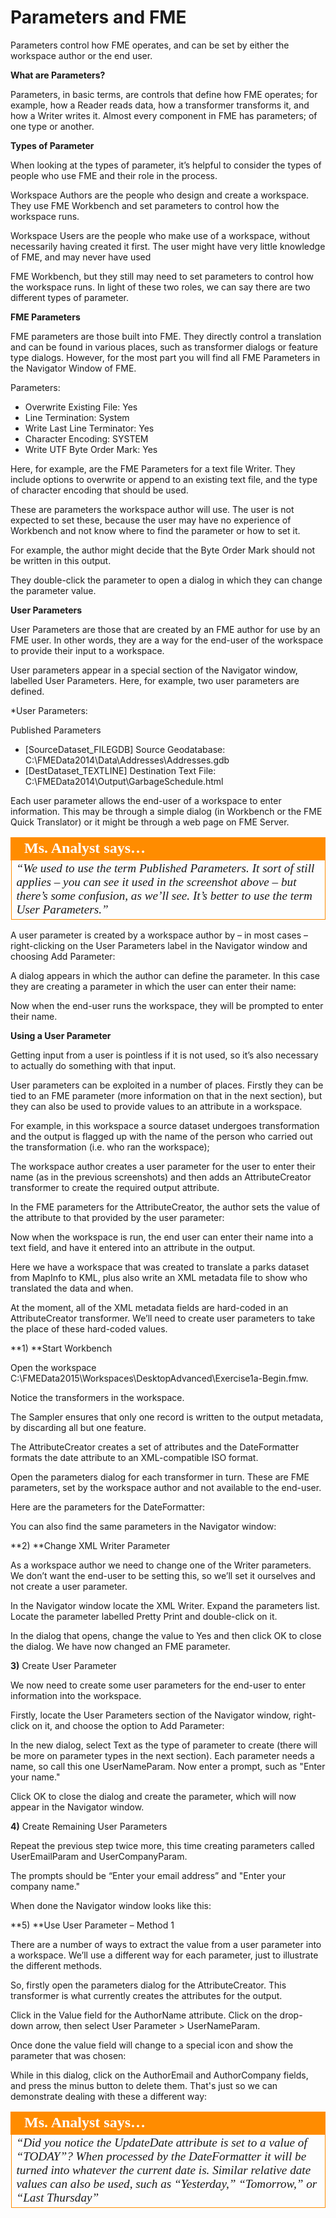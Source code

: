 # Parameters and FME

Parameters control how FME operates, and can be set by either the workspace author or the end user.

**What are Parameters?**

Parameters, in basic terms, are controls that define how FME operates; for example, how a Reader reads data, how a transformer transforms it, and how a Writer writes it.
Almost every component in FME has parameters; of one type or another.

**Types of Parameter**

When looking at the types of parameter, it’s helpful to consider the types of people who use FME and their role in the process.

Workspace Authors are the people who design and create a workspace. They use FME Workbench and set parameters to control how the workspace runs.

Workspace Users are the people who make use of a workspace, without necessarily having created it first. The user might have very little knowledge of FME, and may never have used

FME Workbench, but they still may need to set parameters to control how the workspace runs.
In light of these two roles, we can say there are two different types of parameter.

**FME Parameters**

FME parameters are those built into FME. They directly control a translation and can be found in various places, such as transformer dialogs or feature type dialogs. However, for the most part you will find all FME Parameters in the Navigator Window of FME.

Parameters:
- Overwrite Existing File: Yes
- Line Termination: System
- Write Last Line Terminator: Yes
- Character Encoding: SYSTEM
- Write UTF Byte Order Mark: Yes

Here, for example, are the FME Parameters for a text file Writer. They include options to overwrite or append to an existing text file, and the type of character encoding that should be used.

These are parameters the workspace author will use. The user is not expected to set these, because the user may have no experience of Workbench and not know where to find the parameter or how to set it.

For example, the author might decide that the Byte Order Mark should not be written in this output.

They double-click the parameter to open a dialog in which they can change the parameter value.

**User Parameters**

User Parameters are those that are created by an FME author for use by an FME user. In other words, they are a way for the end-user of the workspace to provide their input to a workspace.

User parameters appear in a special section of the Navigator window, labelled User Parameters. Here, for example, two user parameters are defined.

*User Parameters:
 
  Published Parameters
  - [SourceDataset_FILEGDB] Source Geodatabase: C:\FMEData2014\Data\Addresses\Addresses.gdb
  - [DestDataset_TEXTLINE] Destination Text File: C:\FMEData2014\Output\GarbageSchedule.html
  
  
Each user parameter allows the end-user of a workspace to enter information. This may be through a simple dialog (in Workbench or the FME Quick Translator) or it might be through a web page on FME Server.

<table style="border-spacing: 0px">
<tr>
<td style="vertical-align:middle;background-color:darkorange;border: 2px solid darkorange">
<i class="fa fa-quote-left fa-lg fa-pull-left fa-fw" style="color:white;padding-right: 12px;vertical-align:text-top"></i>
<span style="color:white;font-size:x-large;font-weight: bold;font-family:serif">Ms. Analyst says…</span>
</td>
</tr>

<tr>
<td style="border: 1px solid darkorange">
<span style="font-family:serif; font-style:italic; font-size:larger">
“We used to use the term Published Parameters. It sort of still applies – you
can see it used in the screenshot above – but there’s some confusion, as
we’ll see. It’s better to use the term User Parameters.”
</span>
</td>
</tr>
</table>

A user parameter is created by a workspace author by – in most cases – right-clicking on the User Parameters label in the Navigator window and choosing Add Parameter:



A dialog appears in which the author can define the parameter.
In this case they are creating a parameter in which the user can enter their name:

Now when the end-user runs the workspace, they will be prompted to enter their name.

**Using a User Parameter**

Getting input from a user is pointless if it is not used, so it’s also necessary to actually do something with that input.

User parameters can be exploited in a number of places. Firstly they can be tied to an FME parameter (more information on that in the next section), but they can also be used to provide values to an attribute in a workspace.

For example, in this workspace a source dataset undergoes transformation and the output is flagged up with the name of the person who carried out the transformation (i.e. who ran the workspace);

The workspace author creates a user parameter for the user to enter their name (as in the previous screenshots) and then adds an AttributeCreator transformer to create the required output attribute.

In the FME parameters for the AttributeCreator, the author sets the value of the attribute to that provided by the user parameter:

Now when the workspace is run, the end user can enter their name into a text field, and have it entered into an attribute in the output.

Here we have a workspace that was created to translate a parks dataset from MapInfo to KML, plus also write an XML metadata file to show who translated the data and when.

At the moment, all of the XML metadata fields are hard-coded in an AttributeCreator transformer. We’ll need to create user parameters to take the place of these hard-coded values.

**1) **Start Workbench

Open the workspace C:\FMEData2015\Workspaces\DesktopAdvanced\Exercise1a-Begin.fmw.

Notice the transformers in the workspace.

The Sampler ensures that only one record is written to the output metadata, by discarding all but one feature.

The AttributeCreator creates a set of attributes and the DateFormatter formats the date attribute to an XML-compatible ISO format.

Open the parameters dialog for each transformer in turn. These are FME parameters, set by the workspace author and not available to the end-user.

Here are the parameters for the DateFormatter:

You can also find the same parameters in the Navigator window:

**2) **Change XML Writer Parameter

As a workspace author we need to change one of the Writer parameters. We don’t want the end-user to be setting this, so we’ll set it ourselves and not create a user parameter.

In the Navigator window locate the XML Writer. Expand the parameters list. Locate the parameter labelled Pretty Print and double-click on it.

In the dialog that opens, change the value to Yes and then click OK to close the dialog. We have now changed an FME parameter.

**3)** Create User Parameter

We now need to create some user parameters for the end-user to enter information into the workspace.

Firstly, locate the User Parameters section of the Navigator window, right-click on it, and choose the option to Add Parameter:

In the new dialog, select Text as the type of parameter to create (there will be more on parameter types in the next section). Each parameter needs a name, so call this one UserNameParam. Now enter a prompt, such as "Enter your name."

Click OK to close the dialog and create the parameter, which will now appear in the Navigator window.

**4)** Create Remaining User Parameters

Repeat the previous step twice more, this time creating parameters called UserEmailParam and UserCompanyParam.

The prompts should be “Enter your email address” and "Enter your company name."

When done the Navigator window looks like this:

**5) **Use User Parameter – Method 1

There are a number of ways to extract the value from a user parameter into a workspace. We’ll use a different way for each parameter, just to illustrate the different methods.

So, firstly open the parameters dialog for the AttributeCreator. This transformer is what currently creates the attributes for the output.

Click in the Value field for the AuthorName attribute. Click on the drop-down arrow, then select User Parameter > UserNameParam.

Once done the value field will change to a special icon and show the parameter that was chosen:

While in this dialog, click on the AuthorEmail and AuthorCompany fields, and press the minus button to delete them. That's just so we can demonstrate dealing with these a different way:

<table style="border-spacing: 0px">
<tr>
<td style="vertical-align:middle;background-color:darkorange;border: 2px solid darkorange">
<i class="fa fa-quote-left fa-lg fa-pull-left fa-fw" style="color:white;padding-right: 12px;vertical-align:text-top"></i>
<span style="color:white;font-size:x-large;font-weight: bold;font-family:serif">Ms. Analyst says…</span>
</td>
</tr>

<tr>
<td style="border: 1px solid darkorange">
<span style="font-family:serif; font-style:italic; font-size:larger">
“Did you notice the UpdateDate attribute is set to a value of “TODAY”?
When processed by the DateFormatter it will be turned into whatever the
current date is.
Similar relative date values can also be used, such as “Yesterday,” “Tomorrow,” or “Last
Thursday”
</span>
</td>
</tr>
</table>
